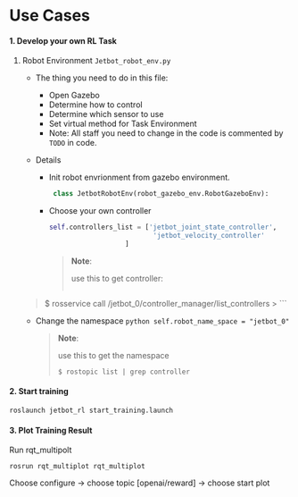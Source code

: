 # Use Cases

#### 1. Develop your own RL Task

1. Robot Environment `Jetbot_robot_env.py`

   * The thing you need to do in this file:

     * Open Gazebo
     * Determine how to control
     * Determine which sensor to use
     * Set virtual method for Task Environment
     * Note: All staff you need to change in the code is commented by `TODO` in code. 
     
   * Details

      * Init robot envrionment from gazebo environment.

         ```python
          class JetbotRobotEnv(robot_gazebo_env.RobotGazeboEnv):
         ```

      * Choose your own controller

         ```python
         self.controllers_list = ['jetbot_joint_state_controller',
                                   'jetbot_velocity_controller'
                            ]
         ```
      
         > **Note**:
         >
         > use this to get controller:
         >
         > ```
   > $ rosservice call /jetbot_0/controller_manager/list_controllers 
         > ```
      
      * Change the namespace `python self.robot_name_space = "jetbot_0" `
        
        > **Note**:
        > 
        > use this to get the namespace
        >
        > ````
        > $ rostopic list | grep controller
        > ````

#### 2. Start training

```shell
roslaunch jetbot_rl start_training.launch
```

#### 3. Plot Training Result

Run rqt_multipolt

```shell
rosrun rqt_multiplot rqt_multiplot
```

Choose configure -> choose topic [openai/reward] -> choose start plot 

